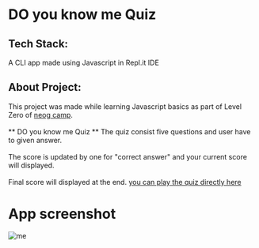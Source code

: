 # DO you know me Quiz
## Tech Stack:
A CLI app made using Javascript in Repl.it IDE
## About Project:
This project was made while learning Javascript basics as part of Level Zero of [neog camp](https://neog.camp/guide/home).
<br><br>
** DO you know me Quiz ** The quiz consist five questions and user have to given answer.
<br><br>
The score is updated by one for "correct answer" and your current score will displayed.
<br><br>
Final score will displayed at the end.
[you can play the quiz directly here](https://replit.com/@sindoojapaladi/do-you-know-me?embed=1&output=1)
 
# App screenshot
![me](https://user-images.githubusercontent.com/88897390/211185804-388bfe7d-a2cc-447b-a18b-2418c43e40ea.jpg)
